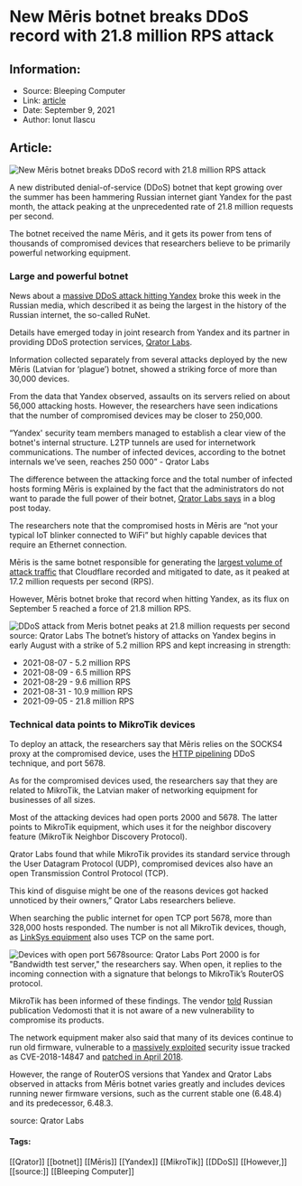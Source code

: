 # New Mēris botnet breaks DDoS record with 21.8 million RPS attack
### 

## Information:
+ Source: Bleeping Computer
+ Link: [article](https://www.bleepingcomputer.com/news/security/new-m-ris-botnet-breaks-ddos-record-with-218-million-rps-attack/)
+ Date: September 9, 2021
+ Author: Ionut Ilascu


## Article:
![New Mēris botnet breaks DDoS record with 21.8 million RPS attack](https://www.bleepstatic.com/content/hl-images/2021/09/09/Meris_Botnet.jpg)


A new distributed denial-of-service (DDoS) botnet that kept growing over the summer has been hammering Russian internet giant Yandex for the past month, the attack peaking at the unprecedented rate of 21.8 million requests per second.


The botnet received the name Mēris, and it gets its power from tens of thousands of compromised devices that researchers believe to be primarily powerful networking equipment.


### Large and powerful botnet


News about a [massive DDoS attack hitting Yandex](https://www.bleepingcomputer.com/news/security/yandex-is-battling-the-largest-ddos-in-russian-internet-history/) broke this week in the Russian media, which described it as being the largest in the history of the Russian internet, the so-called RuNet.


Details have emerged today in joint research from Yandex and its partner in providing DDoS protection services, [Qrator Labs](https://qrator.net/en/).


Information collected separately from several attacks deployed by the new Mēris (Latvian for ‘plague’) botnet, showed a striking force of more than 30,000 devices.


From the data that Yandex observed, assaults on its servers relied on about 56,000 attacking hosts. However, the researchers have seen indications that the number of compromised devices may be closer to 250,000.



“Yandex' security team members managed to establish a clear view of the botnet's internal structure. L2TP tunnels are used for internetwork communications. The number of infected devices, according to the botnet internals we’ve seen, reaches 250 000” - Qrator Labs



The difference between the attacking force and the total number of infected hosts forming Mēris is explained by the fact that the administrators do not want to parade the full power of their botnet, [Qrator Labs says](https://habr.com/en/company/yandex/blog/577040/) in a blog post today.


The researchers note that the compromised hosts in Mēris are “not your typical IoT blinker connected to WiFi” but highly capable devices that require an Ethernet connection.


Mēris is the same botnet responsible for generating the [largest volume of attack traffic](http://enter%20urlhttps//www.bleepingcomputer.com/news/security/http-ddos-attacks-reach-unprecedented-17-million-requests-per-second/) that Cloudflare recorded and mitigated to date, as it peaked at 17.2 million requests per second (RPS).


However, Mēris botnet broke that record when hitting Yandex, as its flux on September 5 reached a force of 21.8 million RPS.



![DDoS attack from Meris botnet peaks at 21.8 million requests per second](https://www.bleepstatic.com/images/news/u/1100723/Botnets/Meris/MerisBot_Yandex.png)source: Qrator Labs
The botnet’s history of attacks on Yandex begins in early August with a strike of 5.2 million RPS and kept increasing in strength:


* 2021-08-07 - 5.2 million RPS
* 2021-08-09 - 6.5 million RPS
* 2021-08-29 - 9.6 million RPS
* 2021-08-31 - 10.9 million RPS
* 2021-09-05 - 21.8 million RPS


### Technical data points to MikroTik devices


To deploy an attack, the researchers say that Mēris relies on the SOCKS4 proxy at the compromised device, uses the [HTTP pipelining](http://enter%20urlhttps//en.wikipedia.org/wiki/HTTP_pipelining) DDoS technique, and port 5678.


As for the compromised devices used, the researchers say that they are related to MikroTik, the Latvian maker of networking equipment for businesses of all sizes.


Most of the attacking devices had open ports 2000 and 5678. The latter points to MikroTik equipment, which uses it for the neighbor discovery feature (MikroTik Neighbor Discovery Protocol).


Qrator Labs found that while MikroTik provides its standard service through the User Datagram Protocol (UDP), compromised devices also have an open Transmission Control Protocol (TCP).


This kind of disguise might be one of the reasons devices got hacked unnoticed by their owners,” Qrator Labs researchers believe.


When searching the public internet for open TCP port 5678, more than 328,000 hosts responded. The number is not all MikroTik devices, though, as [LinkSys equipment](https://www.speedguide.net/port.php?port=5678) also uses TCP on the same port.



![Devices with open port 5678](https://www.bleepstatic.com/images/news/u/1100723/Botnets/Meris/Port5678_Qrator.png)source: Qrator Labs
Port 2000 is for "Bandwidth test server," the researchers say. When open, it replies to the incoming connection with a signature that belongs to MikroTik’s RouterOS protocol.


MikroTik has been informed of these findings. The vendor [told](https://www.vedomosti.ru/technology/articles/2021/09/07/885664-yandeks-ddos-atake) Russian publication Vedomosti that it is not aware of a new vulnerability to compromise its products.


The network equipment maker also said that many of its devices continue to run old firmware, vulnerable to a [massively exploited](http://enter%20urlhttps//www.bleepingcomputer.com/news/security/massive-coinhive-cryptojacking-campaign-touches-over-200-000-mikrotik-routers/) security issue tracked as CVE-2018-14847 and [patched in April 2018](https://www.bleepingcomputer.com/news/security/mikrotik-patches-zero-day-flaw-under-attack-in-record-time/).


However, the range of RouterOS versions that Yandex and Qrator Labs observed in attacks from Mēris botnet varies greatly and includes devices running newer firmware versions, such as the current stable one (6.48.4) and its predecessor, 6.48.3.



![RouterOS versions seen in Meris DDoS botnet](data:image/gif;base64,R0lGODlhAQABAAAAACH5BAEKAAEALAAAAAABAAEAAAICTAEAOw==)source: Qrator Labs
 




#### Tags:
[[Qrator]] [[botnet]] [[Mēris]] [[Yandex]] [[MikroTik]] [[DDoS]] [[However,]] [[source:]] [[Bleeping Computer]]
